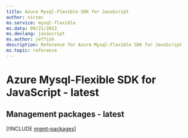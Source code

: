 ```yaml
---
title: Azure Mysql-Flexible SDK for JavaScript
author: xirzec
ms.service: mysql-flexible
ms.data: 09/21/2022
ms.devlang: javascript
ms.author: jeffish
description: Reference for Azure Mysql-Flexible SDK for JavaScript
ms.topic: reference
---
```

# Azure Mysql-Flexible SDK for JavaScript - latest

## Management packages - latest
[!INCLUDE [mgmt-packages](mysql-flexible-mgmt-index.md)]